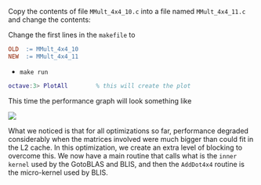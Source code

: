 Copy the contents of file `MMult_4x4_10.c` into a file named `MMult_4x4_11.c` and change the contents:


Change the first lines in the `makefile` to
```makefile
OLD  := MMult_4x4_10
NEW  := MMult_4x4_11
```
 * `make run`
```matlab
octave:3> PlotAll        % this will create the plot
```

This time the performance graph will look something like

![](https://github.com/SudoNohup/HowToOptimizeGemm/raw/master/figures/compare_MMult-4x4-10_MMult-4x4-11.png)


What we noticed is that for all optimizations so far, performance degraded considerably when the matrices involved were much bigger than could fit in the L2 cache.  In this optimization, we create an extra level of blocking to overcome this.  We now have a main routine that calls what is the `inner kernel` used by the GotoBLAS and BLIS, and then the `AddDot4x4` routine is the micro-kernel used by BLIS.

